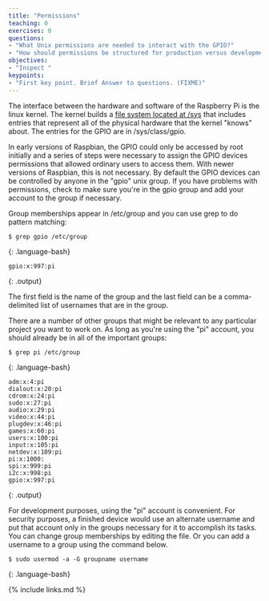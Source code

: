 ```yaml
---
title: "Permissions"
teaching: 0
exercises: 0
questions:
- "What Unix permissions are needed to interact with the GPIO?"
- "How should permissions be structured for production versus development?"
objectives:
- "Inspect "
keypoints:
- "First key point. Brief Answer to questions. (FIXME)"
---
```

The interface between the hardware and software of the Raspberry Pi is the linux kernel. The kernel builds a [file system located at /sys](https://man7.org/linux/man-pages/man5/sysfs.5.html) that includes entries that represent all of the physical hardware that the kernel "knows" about. The entries for the GPIO are in /sys/class/gpio.

In early versions of Raspbian, the GPIO could only be accessed by root initially and a series of steps were necessary to assign the GPIO devices permissions that allowed ordinary users to access them. With newer versions of Raspbian, this is not necessary. By default the GPIO devices can be controlled by anyone in the "gpio" unix group. If you have problems with permissions, check to make sure you're in the gpio group and add your account to the group if necessary.

Group memberships appear in /etc/group and you can use grep to do pattern matching:
~~~
$ grep gpio /etc/group
~~~
{: .language-bash}

~~~
gpio:x:997:pi
~~~
{: .output}

The first field is the name of the group and the last field can be a comma-delimited list of usernames that are in the group.

There are a number of other groups that might be relevant to any particular project you want to work on. As long as you're using the "pi" account, you should already be in all of the important groups:

~~~
$ grep pi /etc/group
~~~
{: .language-bash}

~~~
adm:x:4:pi
dialout:x:20:pi
cdrom:x:24:pi
sudo:x:27:pi
audio:x:29:pi
video:x:44:pi
plugdev:x:46:pi
games:x:60:pi
users:x:100:pi
input:x:105:pi
netdev:x:109:pi
pi:x:1000:
spi:x:999:pi
i2c:x:998:pi
gpio:x:997:pi
~~~
{: .output}

For development purposes, using the "pi" account is convenient. For security purposes, a finished device would use an alternate username and put that account only in the groups necessary for it to accomplish its tasks. You can change group memberships by editing the file. Or you can add a username to a group using the command below.

~~~
$ sudo usermod -a -G groupname username
~~~
{: .language-bash}

{% include links.md %}
